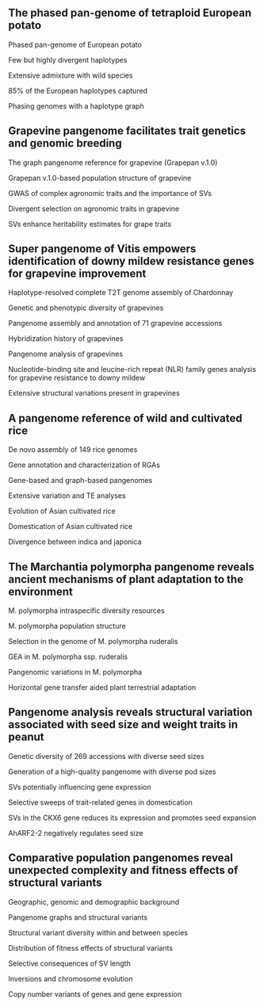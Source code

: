 
## The phased pan-genome of tetraploid European potato

Phased pan-genome of European potato

Few but highly divergent haplotypes

Extensive admixture with wild species

85% of the European haplotypes captured

Phasing genomes with a haplotype graph


## Grapevine pangenome facilitates trait genetics and genomic breeding

The graph pangenome reference for grapevine (Grapepan v.1.0)

Grapepan v.1.0-based population structure of grapevine

GWAS of complex agronomic traits and the importance of SVs

Divergent selection on agronomic traits in grapevine

SVs enhance heritability estimates for grape traits


## Super pangenome of Vitis empowers identification of downy mildew resistance genes for grapevine improvement

Haplotype-resolved complete T2T genome assembly of Chardonnay

Genetic and phenotypic diversity of grapevines

Pangenome assembly and annotation of 71 grapevine accessions

Hybridization history of grapevines

Pangenome analysis of grapevines

Nucleotide-binding site and leucine-rich repeat (NLR) family genes analysis for grapevine resistance to downy mildew

Extensive structural variations present in grapevines


## A pangenome reference of wild and cultivated rice

De novo assembly of 149 rice genomes

Gene annotation and characterization of RGAs

Gene-based and graph-based pangenomes

Extensive variation and TE analyses

Evolution of Asian cultivated rice

Domestication of Asian cultivated rice

Divergence between indica and japonica



## The Marchantia polymorpha pangenome reveals ancient mechanisms of plant adaptation to the environment

M. polymorpha intraspecific diversity resources

M. polymorpha population structure

Selection in the genome of M. polymorpha ruderalis

GEA in M. polymorpha ssp. ruderalis

Pangenomic variations in M. polymorpha

Horizontal gene transfer aided plant terrestrial adaptation



## Pangenome analysis reveals structural variation associated with seed size and weight traits in peanut

Genetic diversity of 269 accessions with diverse seed sizes

Generation of a high-quality pangenome with diverse pod sizes

SVs potentially influencing gene expression

Selective sweeps of trait-related genes in domestication

SVs in the CKX6 gene reduces its expression and promotes seed expansion

AhARF2-2 negatively regulates seed size



## Comparative population pangenomes reveal unexpected complexity and fitness effects of structural variants

Geographic, genomic and demographic background

Pangenome graphs and structural variants

Structural variant diversity within and between species

Distribution of fitness effects of structural variants

Selective consequences of SV length

Inversions and chromosome evolution

Copy number variants of genes and gene expression

